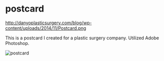 postcard
========

http://danyoplasticsurgery.com/blog/wp-content/uploads/2014/11/Postcard.png

This is a postcard I created for a plastic surgery company. Utilized Adobe Photoshop.

![postcard](http://danyoplasticsurgery.com/blog/wp-content/uploads/2014/11/Postcard.png)
